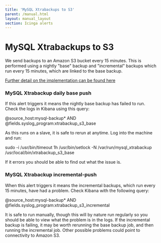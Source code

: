 ```yaml
---
title: 'MySQL Xtrabackups to S3'
parent: /manual.html
layout: manual_layout
section: Icinga alerts
---
```


# MySQL Xtrabackups to S3

We send backups to an Amazon S3 bucket every 15 minutes. This is
performed using a nightly "base" backup and "incremental" backups which
run every 15 minutes, which are linked to the base backup.

[Further detail on the implementation can be found
here](https://github.gds/pages/gds/opsmanual/infrastructure/backups/mysql.md)

### MySQL Xtrabackup daily base push

If this alert triggers it means the nightly base backup has failed to
run. Check the logs in Kibana using this query:

@source\_host:mysql-backup\* AND @fields.syslog\_program:xtrabackup\_s3\_base

As this runs on a slave, it is safe to rerun at anytime. Log into the
machine and run:

sudo -i /usr/bin/timeout 1h /usr/bin/setlock -N /var/run/mysql\_xtrabackup /usr/local/bin/xtrabackup\_s3\_base

If it errors you should be able to find out what the issue is.

### MySQL Xtrabackup incremental-push

When this alert triggers it means the incremental backups, which run
every 15 minutes, have had a problem. Check Kibana with the following
query:

@source\_host:mysql-backup\* AND @fields.syslog\_program:xtrabackup\_s3\_incremental

It is safe to run manually, though this will by nature run regularly so
you should be able to view what the problem is in the logs. If the
incremental backup is failing, it may be worth rerunning the base backup
job, and then running the incremental job. Other possible problems could
point to connectivity to Amazon S3.

